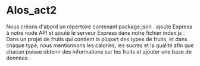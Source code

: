 # Alos_act2

Nous créons d'abord un répertoire contenant package.json .
ajouté Express à notre node API et ajouté le serveur Express dans notre fichier index.js .
Dans un projet de fruits qui contient la plupart des types de fruits, et dans chaque type, nous mentionnons les calories, les sucres et la qualité afin que chacun puisse obtenir des informations sur les fruits et ajouter une base de données.
